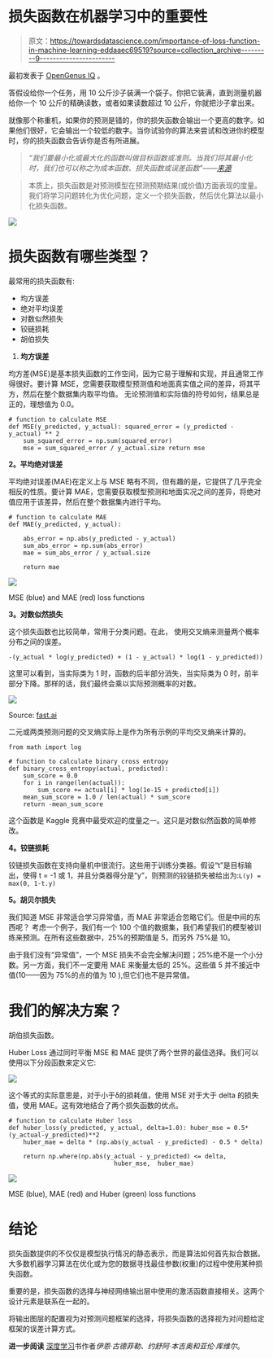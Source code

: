 # 损失函数在机器学习中的重要性

> 原文：<https://towardsdatascience.com/importance-of-loss-function-in-machine-learning-eddaaec69519?source=collection_archive---------9----------------------->

最初发表于 [OpenGenus IQ](https://iq.opengenus.org/importance-of-loss-function/) 。

答假设给你一个任务，用 10 公斤沙子装满一个袋子。你把它装满，直到测量机器给你一个 10 公斤的精确读数，或者如果读数超过 10 公斤，你就把沙子拿出来。

就像那个称重机，如果你的预测是错的，你的损失函数会输出一个更高的数字。如果他们很好，它会输出一个较低的数字。当你试验你的算法来尝试和改进你的模型时，你的损失函数会告诉你是否有所进展。

> *“我们要最小化或最大化的函数叫做目标函数或准则。当我们将其最小化时，我们也可以称之为成本函数、损失函数或误差函数”——*[*来源*](https://www.deeplearningbook.org/)

> 本质上，损失函数是对预测模型在预测预期结果(或价值)方面表现的度量。我们将学习问题转化为优化问题，定义一个损失函数，然后优化算法以最小化损失函数。

![](img/33e565061fc63d4721d3a7c1cbd910ec.png)

# 损失函数有哪些类型？

最常用的损失函数有:

*   均方误差
*   绝对平均误差
*   对数似然损失
*   铰链损耗
*   胡伯损失

1.  **均方误差**

均方差(MSE)是基本损失函数的工作空间，因为它易于理解和实现，并且通常工作得很好。要计算 MSE，您需要获取模型预测值和地面真实值之间的差异，将其平方，然后在整个数据集内取平均值。
无论预测值和实际值的符号如何，结果总是正的，理想值为 0.0。

```
# function to calculate MSE
def MSE(y_predicted, y_actual): squared_error = (y_predicted - y_actual) ** 2
    sum_squared_error = np.sum(squared_error)
    mse = sum_squared_error / y_actual.size return mse
```

**2。平均绝对误差**

平均绝对误差(MAE)在定义上与 MSE 略有不同，但有趣的是，它提供了几乎完全相反的性质。要计算 MAE，您需要获取模型预测和地面实况之间的差异，将绝对值应用于该差异，然后在整个数据集内进行平均。

```
# function to calculate MAE
def MAE(y_predicted, y_actual):

    abs_error = np.abs(y_predicted - y_actual)
    sum_abs_error = np.sum(abs_error)
    mae = sum_abs_error / y_actual.size

    return mae
```

![](img/589cfce04abf5c114df0aa6b13866532.png)

MSE (blue) and MAE (red) loss functions

**3。对数似然损失**

这个损失函数也比较简单，常用于分类问题。在此，
使用交叉熵来测量两个概率分布之间的误差。

```
-(y_actual * log(y_predicted) + (1 - y_actual) * log(1 - y_predicted))
```

这里可以看到，当实际类为 1 时，函数的后半部分消失，当实际类为 0 时，前半部分下降。那样的话，我们最终会乘以实际预测概率的对数。

![](img/d72d5a2e0479d883ac3cca83f1d1e484.png)

Source: [fast.ai](https://www.fast.ai/)

二元或两类预测问题的交叉熵实际上是作为所有示例的平均交叉熵来计算的。

```
from math import log

# function to calculate binary cross entropy
def binary_cross_entropy(actual, predicted):
	sum_score = 0.0
	for i in range(len(actual)):
		sum_score += actual[i] * log(1e-15 + predicted[i])
	mean_sum_score = 1.0 / len(actual) * sum_score
	return -mean_sum_score
```

这个函数是 Kaggle 竞赛中最受欢迎的度量之一。这只是对数似然函数的简单修改。

**4。铰链损耗**

铰链损失函数在支持向量机中很流行。这些用于训练分类器。假设“t”是目标输出，使得 t = -1 或 1，并且分类器得分是“y”，则预测的铰链损失被给出为:`L(y) = max(0, 1-t.y)`

**5。胡贝尔损失**

我们知道 MSE 非常适合学习异常值，而 MAE 非常适合忽略它们。但是中间的东西呢？
考虑一个例子，我们有一个 100 个值的数据集，我们希望我们的模型被训练来预测。在所有这些数据中，25%的预期值是 5，而另外 75%是 10。

由于我们没有“异常值”，一个 MSE 损失不会完全解决问题；25%绝不是一个小分数。另一方面，我们不一定要用 MAE 来衡量太低的 25%。这些值 5 并不接近中值(10——因为 75%的点的值为 10 ),但它们也不是异常值。

# 我们的解决方案？

胡伯损失函数。

Huber Loss 通过同时平衡 MSE 和 MAE 提供了两个世界的最佳选择。我们可以使用以下分段函数来定义它:

![](img/9c9fe48e6ee9fac3e3403788ac89cb99.png)

这个等式的实际意思是，对于小于δ的损耗值，使用 MSE 对于大于 delta 的损失值，使用 MAE。这有效地结合了两个损失函数的优点。

```
# function to calculate Huber loss
def huber_loss(y_predicted, y_actual, delta=1.0): huber_mse = 0.5*(y_actual-y_predicted)**2
    huber_mae = delta * (np.abs(y_actual - y_predicted) - 0.5 * delta)

    return np.where(np.abs(y_actual - y_predicted) <= delta, 
                             huber_mse,  huber_mae)
```

![](img/126836db3704474950bc7709fd7129f8.png)

MSE (blue), MAE (red) and Huber (green) loss functions

# 结论

损失函数提供的不仅仅是模型执行情况的静态表示，而是算法如何首先拟合数据。大多数机器学习算法在优化或为您的数据寻找最佳参数(权重)的过程中使用某种损失函数。

重要的是，损失函数的选择与神经网络输出层中使用的激活函数直接相关。这两个设计元素是联系在一起的。

将输出图层的配置视为对预测问题框架的选择，将损失函数的选择视为对问题给定框架的误差计算方式。

**进一步阅读**
[深度学习](https://www.deeplearningbook.org/)书作者*伊恩·古德菲勒、约舒阿·本吉奥和亚伦·库维尔*。